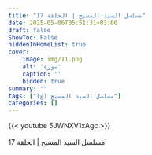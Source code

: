 ```yaml
---
title: "مسلسل السيد المسيح | الحلقة 17"
date: 2025-05-06T05:51:31+03:00
draft: false
ShowToc: False
hiddenInHomeList: true
cover:
    image: img/11.png
    alt: 'صورة'
    caption: ''
    hidden: true
summary: ""
tags: ["مسلسل السيد المسيح (ع)"]
categories: []
---
```


{{< youtube 5JWNXV1xAgc >}}  
<br>
مسلسل السيد المسيح | الحلقة 17
